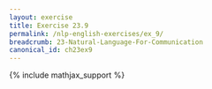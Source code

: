 ```yaml
---
layout: exercise
title: Exercise 23.9
permalink: /nlp-english-exercises/ex_9/
breadcrumb: 23-Natural-Language-For-Communication
canonical_id: ch23ex9
---
```


{% include mathjax_support %}
